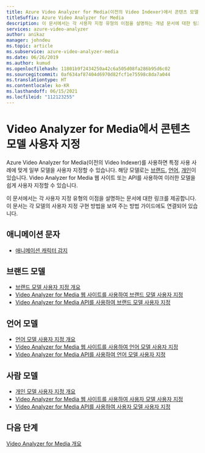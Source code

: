 ```yaml
---
title: Azure Video Analyzer for Media(이전의 Video Indexer)에서 콘텐츠 모델 사용자 지정
titleSuffix: Azure Video Analyzer for Media
description: 이 문서에서는 각 사용자 지정 유형의 이점을 설명하는 개념 문서에 대한 링크를 제공합니다. 이 문서는 각 모델의 사용자 지정 구현 방법을 보여 주는 방법 가이드에도 연결되어 있습니다.
services: azure-video-analyzer
author: anikaz
manager: johndeu
ms.topic: article
ms.subservice: azure-video-analyzer-media
ms.date: 06/26/2019
ms.author: kumud
ms.openlocfilehash: 11801b9f2434250a42c6a505d08fa286b95d6c02
ms.sourcegitcommit: 0af634af87404d6970d82fcf1e75598c8da7a044
ms.translationtype: HT
ms.contentlocale: ko-KR
ms.lasthandoff: 06/15/2021
ms.locfileid: "112123255"
---
```

# <a name="customizing-content-models-in-video-analyzer-for-media"></a>Video Analyzer for Media에서 콘텐츠 모델 사용자 지정

Azure Video Analyzer for Media(이전의 Video Indexer)를 사용하면 특정 사용 사례에 맞게 일부 모델을 사용자 지정할 수 있습니다. 해당 모델로는 [브랜드](customize-brands-model-overview.md), [언어](customize-language-model-overview.md), [개인](customize-person-model-overview.md)이 있습니다. Video Analyzer for Media 웹 사이트 또는 API를 사용하여 이러한 모델을 쉽게 사용자 지정할 수 있습니다.

이 문서에서는 각 사용자 지정 유형의 이점을 설명하는 문서에 대한 링크를 제공합니다. 이 문서는 각 모델의 사용자 지정 구현 방법을 보여 주는 방법 가이드에도 연결되어 있습니다.

## <a name="animated-characters"></a>애니메이션 문자

* [애니메이션 캐릭터 감지](animated-characters-recognition.md)

## <a name="brands-model"></a>브랜드 모델

* [브랜드 모델 사용자 지정 개요](customize-brands-model-overview.md)
* [Video Analyzer for Media 웹 사이트를 사용하여 브랜드 모델 사용자 지정](customize-brands-model-with-website.md)
* [Video Analyzer for Media API를 사용하여 브랜드 모델 사용자 지정](customize-brands-model-with-api.md)
 
## <a name="language-model"></a>언어 모델

* [언어 모델 사용자 지정 개요](customize-language-model-overview.md)
* [Video Analyzer for Media 웹 사이트를 사용하여 언어 모델 사용자 지정](customize-language-model-with-website.md)
* [Video Analyzer for Media API를 사용하여 언어 모델 사용자 지정](customize-language-model-with-api.md)
 
## <a name="person-model"></a>사람 모델

* [개인 모델 사용자 지정 개요](customize-person-model-overview.md)
* [Video Analyzer for Media 웹 사이트를 사용하여 사용자 모델 사용자 지정](customize-person-model-with-website.md)
* [Video Analyzer for Media API를 사용하여 사용자 모델 사용자 지정](customize-person-model-with-api.md)

## <a name="next-steps"></a>다음 단계

[Video Analyzer for Media 개요](video-indexer-overview.md)
